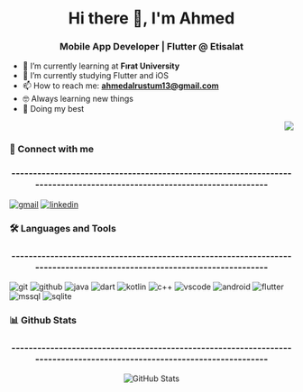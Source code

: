 <!-- Profil Başlığı -->
<h1 align="center">Hi there 👋, I'm Ahmed</h1>
<h3 align="center">Mobile App Developer | Flutter @ Etisalat</h3>

<!-- Profil Bilgileri -->
- 🌱 I’m currently learning at **Fırat University**
- 🔭 I’m currently studying Flutter and iOS
- 📫 How to reach me: **ahmedalrustum13@gmail.com**
- 🤓 Always learning new things
- 🐼 Doing my best
 <!-- Profil İstatistikleri -->
<p align="right">
  <img src="https://user-images.githubusercontent.com/63050133/156676671-d5b2e362-97d4-4404-9447-dd71ddfea82f.gif" />
</p>
  <!-- Bağlantılar -->
<h3 align="left">📩 Connect with me</h3>
<h3 align="center">-----------------------------------------------------------------------------------------------------------------------</h3>
<p align="left">
  <a href="ahmedalrustum13@gmail.com"><img src="https://img.shields.io/badge/Gmail-D14836?style=for-the-badge&logo=gmail&logoColor=white" alt="gmail"></a>
  <a href="https://www.linkedin.com/in/ahmetalrustum/"><img src="https://img.shields.io/badge/LinkedIn-0A66C2?style=for-the-badge&logo=linkedin&logoColor=white" alt="linkedin"></a>
</p> 
<!-- Diller ve Araçlar -->
<h3 align="left">🛠 Languages and Tools</h3>
<h3 align="center">-----------------------------------------------------------------------------------------------------------------------</h3>
<p align="left">
  <img src="https://img.shields.io/badge/Git-F05032?style=for-the-badge&logo=git&logoColor=white" alt="git">
  <img src="https://img.shields.io/badge/GitHub-181717?style=for-the-badge&logo=github&logoColor=white" alt="github">
  <img src="https://img.shields.io/badge/Java-007396?style=for-the-badge&logo=java&logoColor=white" alt="java">
  <img src="https://img.shields.io/badge/Dart-0175C2?style=for-the-badge&logo=dart&logoColor=white" alt="dart">
  <img src="https://img.shields.io/badge/Kotlin-0095D5?style=for-the-badge&logo=kotlin&logoColor=white" alt="kotlin">
  <img src="https://img.shields.io/badge/C++-00599C?style=for-the-badge&logo=c%2B%2B&logoColor=white" alt="c++">
  <img src="https://img.shields.io/badge/Visual%20Studio%20Code-0078D4?style=for-the-badge&logo=visual-studio-code&logoColor=white" alt="vscode">
  <img src="https://img.shields.io/badge/Android-3DDC84?style=for-the-badge&logo=android&logoColor=white" alt="android">
  <img src="https://img.shields.io/badge/Flutter-02569B?style=for-the-badge&logo=flutter&logoColor=white" alt="flutter">
  <img src="https://img.shields.io/badge/Microsoft%20SQL%20Server-CC2927?style=for-the-badge&logo=microsoft%20sql%20server&logoColor=white" alt="mssql">
  <img src="https://img.shields.io/badge/SQLite-003B57?style=for-the-badge&logo=sqlite&logoColor=white" alt="sqlite">

</p>
<!-- GitHub İstatistikleri -->
<h3 align="left">📊 Github Stats</h3>
<h3 align="center">-----------------------------------------------------------------------------------------------------------------------</h3>
<p align="center">
  <img src="https://github-readme-stats.vercel.app/api?username=AHMEDRUSTUM&show_icons=true&theme=radical" alt="GitHub Stats">
</p>


